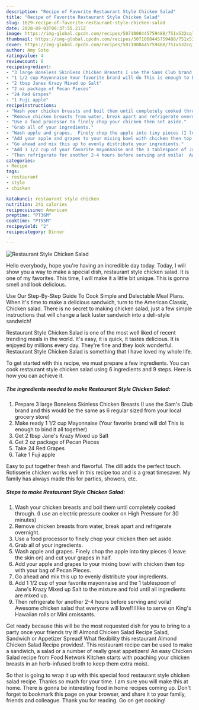 ```yaml
---
description: "Recipe of Favorite Restaurant Style Chicken Salad"
title: "Recipe of Favorite Restaurant Style Chicken Salad"
slug: 1629-recipe-of-favorite-restaurant-style-chicken-salad
date: 2020-09-03T06:37:55.211Z
image: https://img-global.cpcdn.com/recipes/5071008445759488/751x532cq70/restaurant-style-chicken-salad-recipe-main-photo.jpg
thumbnail: https://img-global.cpcdn.com/recipes/5071008445759488/751x532cq70/restaurant-style-chicken-salad-recipe-main-photo.jpg
cover: https://img-global.cpcdn.com/recipes/5071008445759488/751x532cq70/restaurant-style-chicken-salad-recipe-main-photo.jpg
author: Amy Soto
ratingvalue: 4
reviewcount: 6
recipeingredient:
- "3 large Boneless Skinless Chicken Breasts I use the Sams Club brand and this would be the same as 6 regular sized from your local grocery store"
- "1 1/2 cup Mayonnaise Your favorite brand will do This is enough to bind it all together"
- "2 tbsp Janes Krazy Mixed up Salt"
- "2 oz package of Pecan Pieces"
- "24 Red Grapes"
- "1 Fuji apple"
recipeinstructions:
- "Wash your chicken breasts and boil them until completely cooked through. (I use an electric pressure cooker on High Pressure for 30 minutes)"
- "Remove chicken breasts from water, break apart and refrigerate overnight."
- "Use a food processor to finely chop your chicken then set aside."
- "Grab all of your ingredients."
- "Wash apple and grapes.  Finely chop the apple into tiny pieces (I leave the skin on) and cut your grapes in half."
- "Add your apple and grapes to your mixing bowl with chicken then top with your bag of Pecan Pieces."
- "Go ahead and mix this up to evenly distribute your ingredients."
- "Add 1 1/2 cup of your favorite mayonnaise and the 1 tablespoon of Jane&#39;s Krazy Mixed up Salt to the mixture and fold until all ingredients are mixed up."
- "Then refrigerate for another 2-4 hours before serving and voila!  Awesome chicken salad that everyone will love!!  I like to serve on King&#39;s Hawaiian rolls or Mini croissants."
categories:
- Recipe
tags:
- restaurant
- style
- chicken

katakunci: restaurant style chicken 
nutrition: 241 calories
recipecuisine: American
preptime: "PT36M"
cooktime: "PT55M"
recipeyield: "2"
recipecategory: Dinner

---
```



![Restaurant Style Chicken Salad](https://img-global.cpcdn.com/recipes/5071008445759488/751x532cq70/restaurant-style-chicken-salad-recipe-main-photo.jpg)

Hello everybody, hope you're having an incredible day today. Today, I will show you a way to make a special dish, restaurant style chicken salad. It is one of my favorites. This time, I will make it a little bit unique. This is gonna smell and look delicious.

Use Our Step-By-Step Guide To Cook Simple and Delectable Meal Plans. When it&#39;s time to make a delicious sandwich, turn to the American Classic, Chicken salad. There is no secret to making chicken salad, just a few simple instructions that will change a lack luster sandwich into a deli-style sandwich!

Restaurant Style Chicken Salad is one of the most well liked of recent trending meals in the world. It's easy, it is quick, it tastes delicious. It is enjoyed by millions every day. They're fine and they look wonderful. Restaurant Style Chicken Salad is something that I have loved my whole life.


To get started with this recipe, we must prepare a few ingredients. You can cook restaurant style chicken salad using 6 ingredients and 9 steps. Here is how you can achieve it.

<!--inarticleads1-->

##### The ingredients needed to make Restaurant Style Chicken Salad:

1. Prepare 3 large Boneless Skinless Chicken Breasts (I use the Sam&#39;s Club brand and this would be the same as 6 regular sized from your local grocery store)
1. Make ready 1 1/2 cup Mayonnaise (Your favorite brand will do! This is enough to bind it all together)
1. Get 2 tbsp Jane&#39;s Krazy Mixed up Salt
1. Get 2 oz package of Pecan Pieces
1. Take 24 Red Grapes
1. Take 1 Fuji apple


Easy to put together fresh and flavorful. The dill adds the perfect touch. Rotisserie chicken works well in this recipe too and is a great timesaver. My family has always made this for parties, showers, etc. 

<!--inarticleads2-->

##### Steps to make Restaurant Style Chicken Salad:

1. Wash your chicken breasts and boil them until completely cooked through. (I use an electric pressure cooker on High Pressure for 30 minutes)
1. Remove chicken breasts from water, break apart and refrigerate overnight.
1. Use a food processor to finely chop your chicken then set aside.
1. Grab all of your ingredients.
1. Wash apple and grapes.  Finely chop the apple into tiny pieces (I leave the skin on) and cut your grapes in half.
1. Add your apple and grapes to your mixing bowl with chicken then top with your bag of Pecan Pieces.
1. Go ahead and mix this up to evenly distribute your ingredients.
1. Add 1 1/2 cup of your favorite mayonnaise and the 1 tablespoon of Jane&#39;s Krazy Mixed up Salt to the mixture and fold until all ingredients are mixed up.
1. Then refrigerate for another 2-4 hours before serving and voila!  Awesome chicken salad that everyone will love!!  I like to serve on King&#39;s Hawaiian rolls or Mini croissants.


Get ready because this will be the most requested dish for you to bring to a party once your friends try it! Almond Chicken Salad Recipe Salad, Sandwich or Appetizer Spread! What flexibility this restaurant Almond Chicken Salad Recipe provides!. This restaurant recipe can be used to make a sandwich, a salad or a number of really great appetizers! An easy Chicken Salad recipe from Food Network Kitchen starts with poaching your chicken breasts in an herb-infused broth to keep them extra moist. 

So that is going to wrap it up with this special food restaurant style chicken salad recipe. Thanks so much for your time. I am sure you will make this at home. There is gonna be interesting food in home recipes coming up. Don't forget to bookmark this page on your browser, and share it to your family, friends and colleague. Thank you for reading. Go on get cooking!
